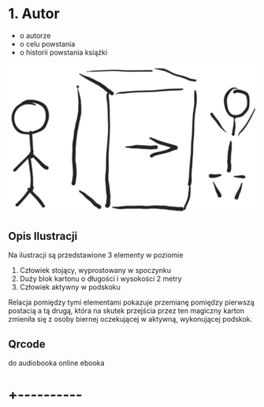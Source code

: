 # 1. Autor 
+ o autorze
+ o celu powstania
+ o historii powstania książki



![wejście-wyjście](../img/we-wy.png)

## Opis Ilustracji

Na ilustracji są przedstawione 3 elementy w poziomie
1. Człowiek stojący, wyprostowany w spoczynku
2. Duży blok kartonu o długości i wysokości 2 metry
3. Człowiek aktywny w podskoku

Relacja pomiędzy tymi elementami pokazuje przemianę pomiędzy pierwszą postacią a tą drugą, która na skutek przejścia przez ten magiczny karton zmieniła się
z osoby biernej oczekującej w aktywną, wykonującej podskok.



## Qrcode
do audiobooka online
ebooka


# +----------
